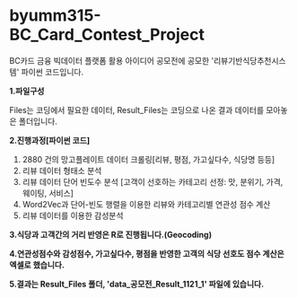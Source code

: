# byumm315-BC_Card_Contest_Project
BC카드 금융 빅데이터 플랫폼 활용 아이디어 공모전에 공모한 '리뷰기반식당추천시스템'  파이썬 코드입니다.

**1.파일구성**

Files는 코딩에서 필요한 데이터, Result_Files는 코딩으로 나온 결과 데이터를 모아놓은 폴더입니다.

**2.진행과정[파이썬 코드]**

1) 2880 건의 망고플레이트 데이터 크롤링[리뷰, 평점, 가고싶다수, 식당명 등등]
2) 리뷰 데이터 형태소 분석
3) 리뷰 데이터 단어 빈도수 분석 [고객이 선호하는 카테고리 선정: 맛, 분위기, 가격, 웨이팅, 서비스]
4) Word2Vec과 단어-빈도 행렬을 이용한 리뷰와 카테고리별 연관성 점수 계산
5) 리뷰 데이터를 이용한 감성분석

**3.식당과 고객간의 거리 반영은 R로 진행됩니다.(Geocoding)**

**4.연관성점수와 감성점수, 가고싶다수, 평점을 반영한 고객의 식당 선호도 점수 계산은 엑셀로 했습니다.**

**5.결과는 Result_Files 폴더, 'data_공모전_Result_1121_1' 파일에 있습니다.**
